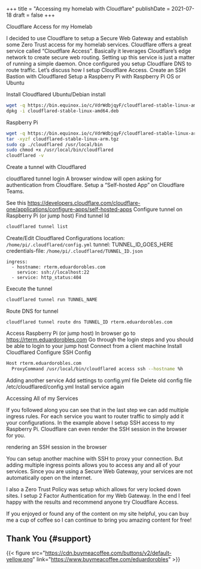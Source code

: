 +++
title = "Accessing my homelab with Cloudflare"
publishDate = 2021-07-18
draft = false
+++

Cloudflare Access for my Homelab

I decided to use Cloudflare to setup a Secure Web Gateway and establish some Zero Trust access for my homelab services. Cloudflare offers a great service called “Cloudflare Access”. Basically it leverages Cloudflare’s edge network to create secure web routing. Setting up this service is just a matter of running a simple daemon. Once configured you setup Cloudflare DNS to route traffic. Let’s discuss how I setup Cloudflare Access.
Create an SSH Bastion with Cloudflared
Setup a Raspberry Pi with Raspberry Pi OS or Ubuntu

Install Cloudflared
    Ubuntu/Debian install

```sh
wget -q https://bin.equinox.io/c/VdrWdbjqyF/cloudflared-stable-linux-amd64.deb
dpkg -i cloudflared-stable-linux-amd64.deb
```

Raspberry Pi

```sh
wget -q https://bin.equinox.io/c/VdrWdbjqyF/cloudflared-stable-linux-arm.tgz
tar -xyzf cloudflared-stable-linux-arm.tgz
sudo cp ./cloudflared /usr/local/bin
sudo chmod +x /usr/local/bin/cloudflared
cloudflared -v
```

Create a tunnel with Cloudflared

cloudflared tunnel login A browser window will open asking for authentication from Cloudflare.
Setup a “Self-hosted App” on Cloudflare Teams.

See this <https://developers.cloudflare.com/cloudflare-one/applications/configure-apps/self-hosted-apps>
Configure tunnel on Raspberry Pi (or jump host)
    Find tunnel Id

```sh
cloudflared tunnel list
```

Create/Edit Cloudflared Configurations
    location: `/home/pi/.cloudflared/config.yml`
tunnel: TUNNEL_ID_GOES_HERE
credentials-file: `/home/pi/.cloudflared/TUNNEL_ID.json`

```text
ingress:
  - hostname: rterm.eduardorobles.com
    service: ssh://localhost:22
  - service: http_status:404
```

Execute the tunnel

```sh
cloudflared tunnel run TUNNEL_NAME
```

Route DNS for tunnel

    cloudflared tunnel route dns TUNNEL_ID rterm.eduardorobles.com
Access Raspberry Pi (or jump host)
    In browser go to <https://rterm.eduardorobles.com>
    Go through the login steps and you should be able to login to your jump host
Connect from a client machine
    Install Cloudflared
    Configure SSH Config

```sh
Host rterm.eduardorobles.com
  ProxyCommand /usr/local/bin/cloudflared access ssh --hostname %h
```

Adding another service
    Add settings to config.yml file
	Delete old config file /etc/cloudflared/config.yml
	    Install service again

Accessing All of my Services

If you followed along you can see that in the last step we can add multiple ingress rules. For each service you want to router traffic to simply add it your configurations. In the example above I setup SSH access to my Raspberry Pi. Cloudflare can even render the SSH session in the browser for you.

rendering an SSH session in the browser

You can setup another machine with SSH to proxy your connection. But adding multiple ingress points allows you to access any and all of your services. Since you are using a Secure Web Gateway, your services are not automatically open on the internet.

I also a Zero Trust Policy was setup which allows for very locked down sites. I setup 2 Factor Authentication for my Web Gateway. In the end I feel happy with the results and recommend anyone try Cloudflare Access.

If you enjoyed or found any of the content on my site helpful, you can buy me a cup of coffee so I can continue to bring you amazing content for free!


## Thank You {#support}

{{< figure src="https://cdn.buymeacoffee.com/buttons/v2/default-yellow.png" link="https://www.buymeacoffee.com/eduardorobles" >}}
